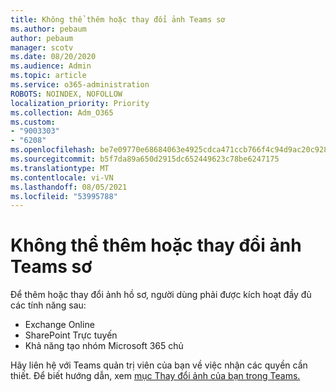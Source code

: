 ```yaml
---
title: Không thể thêm hoặc thay đổi ảnh Teams sơ
ms.author: pebaum
author: pebaum
manager: scotv
ms.date: 08/20/2020
ms.audience: Admin
ms.topic: article
ms.service: o365-administration
ROBOTS: NOINDEX, NOFOLLOW
localization_priority: Priority
ms.collection: Adm_O365
ms.custom:
- "9003303"
- "6208"
ms.openlocfilehash: be7e09770e68684063e4925cdca471ccb766f4c94d9ac20c92852fd0a2f0a00b
ms.sourcegitcommit: b5f7da89a650d2915dc652449623c78be6247175
ms.translationtype: MT
ms.contentlocale: vi-VN
ms.lasthandoff: 08/05/2021
ms.locfileid: "53995788"
---
```

# <a name="cant-add-or-change-teams-profile-picture"></a>Không thể thêm hoặc thay đổi ảnh Teams sơ

Để thêm hoặc thay đổi ảnh hồ sơ, người dùng phải được kích hoạt đầy đủ các tính năng sau:

- Exchange Online
- SharePoint Trực tuyến
- Khả năng tạo nhóm Microsoft 365 chủ

Hãy liên hệ với Teams quản trị viên của bạn về việc nhận các quyền cần thiết. Để biết hướng dẫn, xem [mục Thay đổi ảnh của bạn trong Teams.](https://support.microsoft.com/office/change-your-picture-in-teams-7a711943-9248-420e-b814-c071aa8d9b9c)